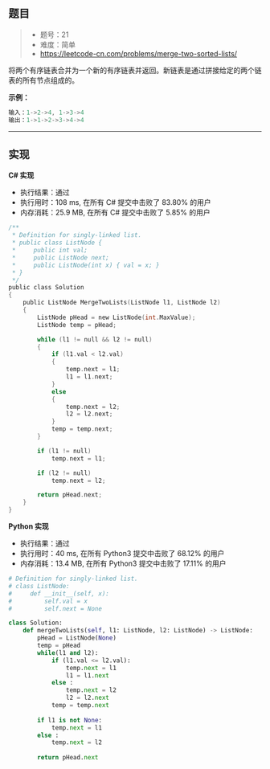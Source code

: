 ## 题目

> - 题号：21
> - 难度：简单
> - https://leetcode-cn.com/problems/merge-two-sorted-lists/

将两个有序链表合并为一个新的有序链表并返回。新链表是通过拼接给定的两个链表的所有节点组成的。 

**示例：**

```c
输入：1->2->4, 1->3->4
输出：1->1->2->3->4->4
```


---
## 实现

**C# 实现**

- 执行结果：通过
- 执行用时：108 ms, 在所有 C# 提交中击败了 83.80% 的用户
- 内存消耗：25.9 MB, 在所有 C# 提交中击败了 5.85% 的用户

```c
/**
 * Definition for singly-linked list.
 * public class ListNode {
 *     public int val;
 *     public ListNode next;
 *     public ListNode(int x) { val = x; }
 * }
 */
public class Solution
{
    public ListNode MergeTwoLists(ListNode l1, ListNode l2)
    {
        ListNode pHead = new ListNode(int.MaxValue);
        ListNode temp = pHead;

        while (l1 != null && l2 != null)
        {
            if (l1.val < l2.val)
            {
                temp.next = l1;
                l1 = l1.next;
            }
            else
            {
                temp.next = l2;
                l2 = l2.next;
            }
            temp = temp.next;
        }

        if (l1 != null)
            temp.next = l1;

        if (l2 != null)
            temp.next = l2;

        return pHead.next;
    }
}
```

**Python 实现**

- 执行结果：通过
- 执行用时：40 ms, 在所有 Python3 提交中击败了 68.12% 的用户
- 内存消耗：13.4 MB, 在所有 Python3 提交中击败了 17.11% 的用户

```python
# Definition for singly-linked list.
# class ListNode:
#     def __init__(self, x):
#         self.val = x
#         self.next = None

class Solution:
    def mergeTwoLists(self, l1: ListNode, l2: ListNode) -> ListNode:
        pHead = ListNode(None)
        temp = pHead
        while(l1 and l2):
            if (l1.val <= l2.val):
                temp.next = l1                
                l1 = l1.next
            else :
                temp.next = l2
                l2 = l2.next
            temp = temp.next
             
        if l1 is not None:
            temp.next = l1 
        else :
            temp.next = l2
            
        return pHead.next 
```

